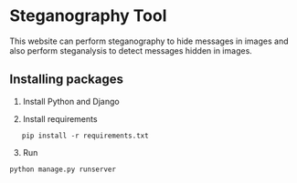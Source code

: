 # Steganography Tool

This website can perform steganography to hide messages in images and also perform steganalysis to detect messages hidden in images.

## Installing packages

1. Install Python and Django 

2. Install requirements
```
   pip install -r requirements.txt
```
3. Run 
```
python manage.py runserver
```
